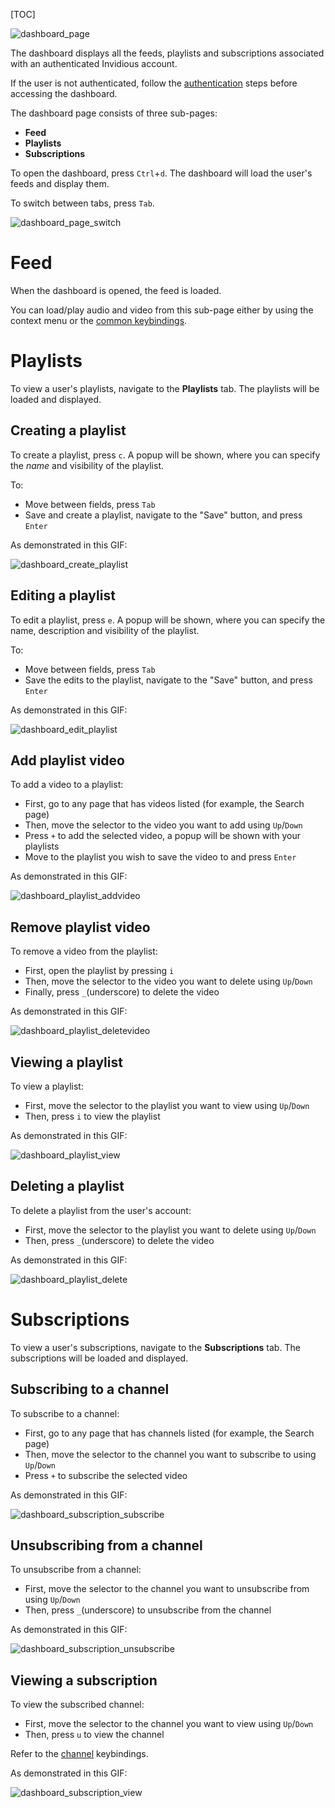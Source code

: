 [TOC]

![dashboard_page](../images/04_Pages/dashboard_page.png)

The dashboard displays all the feeds, playlists and subscriptions associated
with an authenticated Invidious account.

If the user is not authenticated, follow the [authentication](../05_Authentication.md) steps before
accessing the dashboard.

The dashboard page consists of three sub-pages:
- **Feed**
- **Playlists**
- **Subscriptions**

To open the dashboard, press <kbd>`Ctrl`</kbd>+<kbd>`d`</kbd>. The dashboard will load the user's feeds and display them.

To switch between tabs, press <kbd>`Tab`</kbd>.

![dashboard_page_switch](../images/04_Pages/dashboard_page_switch.gif)

# Feed
When the dashboard is opened, the feed is loaded.

You can load/play audio and video from this sub-page either by using the context menu or the [common keybindings](../03_Usage/02_Keybindings/01_Global_Keybindings.md#common).

# Playlists
To view a user's playlists, navigate to the **Playlists** tab. The playlists will be loaded and displayed.

## Creating a playlist
To create a playlist, press <kbd>`c`</kbd>.
A popup will be shown, where you can specify the *name* and visibility of the playlist.

To:
- Move between fields, press <kbd>`Tab`</kbd>
- Save and create a playlist, navigate to the "Save" button, and press <kbd>`Enter`</kbd>

As demonstrated in this GIF:

![dashboard_create_playlist](../images/04_Pages/dashboard_create_playlist.gif)

## Editing a playlist
To edit a playlist, press <kbd>`e`</kbd>.
A popup will be shown, where you can specify the name, description and visibility of the playlist.

To:
- Move between fields, press <kbd>`Tab`</kbd>
- Save the edits to the playlist, navigate to the "Save" button, and press <kbd>`Enter`</kbd>

As demonstrated in this GIF:

![dashboard_edit_playlist](../images/04_Pages/dashboard_edit_playlist.gif)

## Add playlist video
To add a video to a playlist:

- First, go to any page that has videos listed (for example, the Search page)
- Then, move the selector to the video you want to add using <kbd>`Up`</kbd>/<kbd>`Down`</kbd>
- Press <kbd>`+`</kbd> to add the selected video, a popup will be shown with your playlists
- Move to the playlist you wish to save the video to and press <kbd>`Enter`</kbd>

As demonstrated in this GIF:

![dashboard_playlist_addvideo](../images/04_Pages/dashboard_playlist_addvideo.gif)

## Remove playlist video
To remove a video from the playlist:

- First, open the playlist by pressing <kbd>`i`</kbd>
- Then, move the selector to the video you want to delete using <kbd>`Up`</kbd>/<kbd>`Down`</kbd>
- Finally, press <kbd>`_`</kbd>(underscore) to delete the video

As demonstrated in this GIF:

![dashboard_playlist_deletevideo](../images/04_Pages/dashboard_playlist_deletevideo.gif)

## Viewing a playlist
To view a playlist:

- First, move the selector to the playlist you want to view using <kbd>`Up`</kbd>/<kbd>`Down`</kbd>
- Then, press <kbd>`i`</kbd> to view the playlist

As demonstrated in this GIF:

![dashboard_playlist_view](../images/04_Pages/dashboard_playlist_view.gif)

## Deleting a playlist
To delete a playlist from the user's account:

- First, move the selector to the playlist you want to delete using <kbd>`Up`</kbd>/<kbd>`Down`</kbd>
- Then, press <kbd>`_`</kbd>(underscore) to delete the video

As demonstrated in this GIF:

![dashboard_playlist_delete](../images/04_Pages/dashboard_playlist_delete.gif)

# Subscriptions
To view a user's subscriptions, navigate to the **Subscriptions** tab. The subscriptions will be loaded and displayed.

## Subscribing to a channel
To subscribe to a channel:

- First, go to any page that has channels listed (for example, the Search page)
- Then, move the selector to the channel you want to subscribe to using <kbd>`Up`</kbd>/<kbd>`Down`</kbd>
- Press <kbd>`+`</kbd> to subscribe the selected video

As demonstrated in this GIF:

![dashboard_subscription_subscribe](../images/04_Pages/dashboard_subscription_subscribe.gif)

## Unsubscribing from a channel
To unsubscribe from a channel:

- First, move the selector to the channel you want to unsubscribe from using <kbd>`Up`</kbd>/<kbd>`Down`</kbd>
- Then, press <kbd>`_`</kbd>(underscore) to unsubscribe from the channel

As demonstrated in this GIF:

![dashboard_subscription_unsubscribe](../images/04_Pages/dashboard_subscription_unsubscribe.gif)

## Viewing a subscription
To view the subscribed channel:

- First, move the selector to the channel you want to view using <kbd>`Up`</kbd>/<kbd>`Down`</kbd>
- Then, press <kbd>`u`</kbd> to view the channel

Refer to the [channel](../04_Pages/04_Channel.md) keybindings.

As demonstrated in this GIF:

![dashboard_subscription_view](../images/04_Pages/dashboard_subscription_view.gif)
